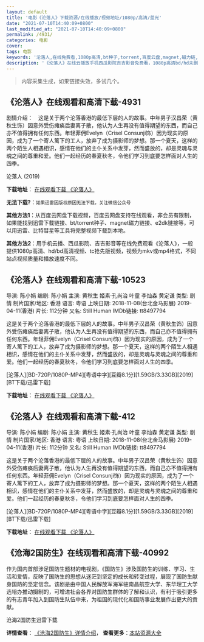 ```yaml
---
layout: default
title: '电影《沦落人》下载资源/在线播放/视频地址/1080p/高清/蓝光'
date: "2021-07-10T14:40:09+0800"
last_modified_at: "2021-07-10T14:40:09+0800"
permalink: /4931/
categories: 电影
cover:
tags: 电影
keywords: '沦落人,在线免费看,1080p高清,bt种子,torrent,百度云盘,magnet,磁力链,迅雷下载资源'
description: '《沦落人》在线云播放手机西瓜影院吉吉影音免费看，1080p高清bd/hd未删减完整版和tc抢先枪版，mkv/mp4格式，附带bt/torrent种子、magnet/磁力链、百度云盘、网盘资源迅雷下载链接'
---
```


>内容采集生成，如果链接失效，多试几个。


## 《沦落人》在线观看和高清下载-4931

剧情介绍：　这是关于两个沦落香港的最低下层的人的故事。中年男子汉昌荣（黄秋生饰）因意外受伤瘫痪后妻离子散，他认为人生再没有值得期望的东西，而自己亦不值得拥有任何东西。年轻菲佣Evelyn（Crisel Consunji饰）因为现实的原因，成为了一个寄人篱下的工人，放弃了成为摄影师的梦想。那一个夏天，这样的两个陌生人相遇相识，感情在他们的主仆关系中发芽，然而盛放的，却是灵魂与灵魂之间的尊重和爱。他们一起经历的春夏秋冬，令他们学习到底要怎样面对人生的四季。


沦落人 (2019)

**下载地址**： [在线观看下载 《沦落人》](https://www.btbtdy.me/btdy/dy16959.html) 


**无法下载?**：`如果迅雷因版权原因无法下载，关注微信公众号 `

**其他方法1**：从百度云网盘下载视频，百度云网盘支持在线观看，非会员有限制，如果能找到迅雷下载链接、bt/torrent种子、magnet磁力链接、e2dk链接等，可以用迅雷、比特彗星等工具将完整视频下载到本地。

**其他方法2**：用手机云播、西瓜影院、吉吉影音等在线免费观看《沦落人》，一般提供1080p高清、hd/bd高清视频、tc抢先版视频，视频为mkv或mp4格式，不同站点视频质量和播放速度不同。


## 《沦落人》在线观看和高清下载-10523

导演: 陈小娟 编剧: 陈小娟 主演: 黄秋生 姬素·孔尚治 叶童 李灿森 黄定谦 类型: 剧情 制片国家/地区: 香港 语言: 粤语 上映日期: 2018-11-08(台北金马影展) 2019-04-11(香港) 片长: 112分钟 又名: Still Human IMDb链接: tt8497794

这是关于两个沦落香港的最低下层的人的故事。中年男子汉昌荣（黄秋生饰）因意外受伤瘫痪后妻离子散，他认为人生再没有值得期望的东西，而自己亦不值得拥有任何东西。年轻菲佣Evelyn（Crisel Consunji饰）因为现实的原因，成为了一个寄人篱下的工人，放弃了成为摄影师的梦想。那一个夏天，这样的两个陌生人相遇相识，感情在他们的主仆关系中发芽，然而盛放的，却是灵魂与灵魂之间的尊重和爱。他们一起经历的春夏秋冬，令他们学习到底要怎样面对人生的四季。


[沦落人][BD-720P/1080P-MP4][粤语中字][豆瓣8.1分][1.59GB/3.33GB][2019][BT下载/迅雷下载]

**下载地址**： [在线观看下载 《沦落人》](https://www.btdx8.com/torrent/llr_2019.html) 


## 《沦落人》在线观看和高清下载-412

导演: 陈小娟 编剧: 陈小娟 主演: 黄秋生 姬素·孔尚治 叶童 李灿森 黄定谦 类型: 剧情 制片国家/地区: 香港 语言: 粤语 上映日期: 2018-11-08(台北金马影展) 2019-04-11(香港) 片长: 112分钟 又名: Still Human IMDb链接: tt8497794

这是关于两个沦落香港的最低下层的人的故事。中年男子汉昌荣（黄秋生饰）因意外受伤瘫痪后妻离子散，他认为人生再没有值得期望的东西，而自己亦不值得拥有任何东西。年轻菲佣Evelyn（Crisel Consunji饰）因为现实的原因，成为了一个寄人篱下的工人，放弃了成为摄影师的梦想。那一个夏天，这样的两个陌生人相遇相识，感情在他们的主仆关系中发芽，然而盛放的，却是灵魂与灵魂之间的尊重和爱。他们一起经历的春夏秋冬，令他们学习到底要怎样面对人生的四季。


[沦落人][BD-720P/1080P-MP4][粤语中字][豆瓣8.1分][1.59GB/3.33GB][2019][BT下载/迅雷下载]

**下载地址**： [在线观看下载 《沦落人》](https://www.btdx8.com/torrent/llr_2019.html) 


## 《沧海2国防生》在线观看和高清下载-40992

作为国内首部涉足国防生题材的电视剧，《国防生》涉及国防生的训练、学习、生活和爱情，反映了国防生的思想从迷茫到坚定的成长和转变过程，展现了国防生献身国防的坚定信念。该剧是由中国人民解放军海军驻南昌航空大学、东华理工大学选培办推动摄制的，可增进社会各界对国防生群体的了解和认识，有利于吸引更多的有志青年加入到国防生队伍中来，为祖国的现代化和国防事业发展作出更大的贡献。</div>


沧海2国防生迅雷下载

**详情查看**： [《沧海2国防生》详情介绍](/movie/40992/)， **查看更多**：[本站资源大全](/movie/t/all/)


